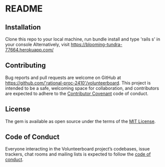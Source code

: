 # README

## Installation

Clone this repo to your local machine, run bundle install and type 'rails s' in your console
Alternatively, visit https://blooming-tundra-77664.herokuapp.com/

## Contributing

Bug reports and pull requests are welcome on GitHub at https://github.com/'rational-proc-2410'/volunteerboard. This project is intended to be a safe, welcoming space for collaboration, and contributors are expected to adhere to the [Contributor Covenant](http://contributor-covenant.org) code of conduct.

## License

The gem is available as open source under the terms of the [MIT License](https://opensource.org/licenses/MIT).

## Code of Conduct

Everyone interacting in the Volunteerboard project’s codebases, issue trackers, chat rooms and mailing lists is expected to follow the [code of conduct](https://github.com/'rational-proc-2410'/volunteerboard/blob/master/CODE_OF_CONDUCT.md).
